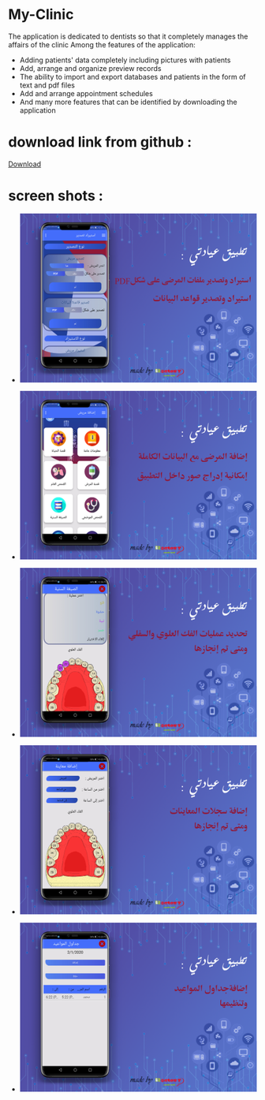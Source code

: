# My-Clinic
The application is dedicated to dentists so that it completely manages the affairs of the clinic   Among the features of the application: 
 - Adding patients' data completely including pictures with patients  
 - Add, arrange and organize preview records  
 - The ability to import and export databases and patients in the form of text and pdf files  
 - Add and arrange appointment schedules  
 - And many more features that can be identified by downloading the application

# download link from github :

[Download](https://drive.google.com/file/d/1NPrcMA_GWpf4yhREXP8Np1NplqSYXxvV/view?usp=sharing)


# screen shots :

* ![example 1](https://github.com/AbdulrhmanSayedAli/My-Clinic/blob/main/my%20clinic%201.png)

* ![example 2](https://github.com/AbdulrhmanSayedAli/My-Clinic/blob/main/my%20clinic%202.png)

* ![example 3](https://github.com/AbdulrhmanSayedAli/My-Clinic/blob/main/my%20clinic%203.png)

* ![example 4](https://github.com/AbdulrhmanSayedAli/My-Clinic/blob/main/my%20clinic%204.png)

* ![example 5](https://github.com/AbdulrhmanSayedAli/My-Clinic/blob/main/my%20clinic%205.png)





